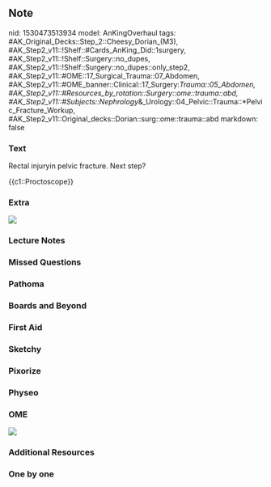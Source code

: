 ## Note
nid: 1530473513934
model: AnKingOverhaul
tags: #AK_Original_Decks::Step_2::Cheesy_Dorian_(M3), #AK_Step2_v11::!Shelf::#Cards_AnKing_Did::1surgery, #AK_Step2_v11::!Shelf::Surgery::no_dupes, #AK_Step2_v11::!Shelf::Surgery::no_dupes::only_step2, #AK_Step2_v11::#OME::17_Surgical_Trauma::07_Abdomen, #AK_Step2_v11::#OME_banner::Clinical::17_Surgery:_Trauma::05_Abdomen, #AK_Step2_v11::#Resources_by_rotation::Surgery::ome::trauma::abd, #AK_Step2_v11::#Subjects::Nephrology_&_Urology::04_Pelvic::Trauma::*Pelvic_Fracture_Workup, #AK_Step2_v11::Original_decks::Dorian::surg::ome::trauma::abd
markdown: false

### Text
Rectal injuryin pelvic fracture. Next step?
<div>
  {{c1::Proctoscope}}
</div>

### Extra
<img src="paste-180414396235777.jpg">

### Lecture Notes


### Missed Questions


### Pathoma


### Boards and Beyond


### First Aid


### Sketchy


### Pixorize


### Physeo


### OME
<div class="ome-widget">
  <a href=
  "https://onlinemeded.org/spa/surgery-trauma/abdomen/acquire?ref=anki">
  <img src="_OME_AnkiFlashcards_Lesson_5.png"></a>
</div>

### Additional Resources


### One by one

